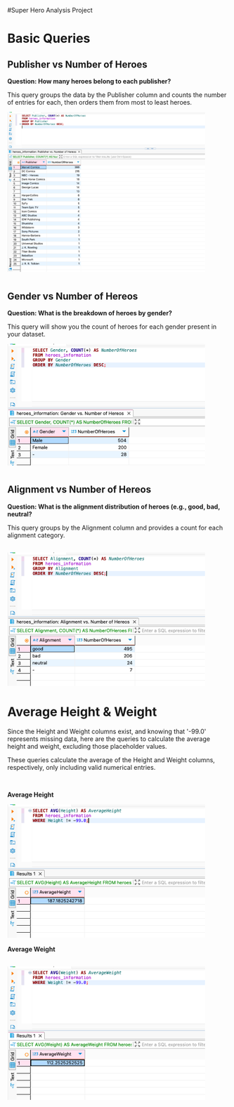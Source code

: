 #Super Hero Analysis Project
<h1></h1>


<h1>Basic Queries</h1>

<h2>Publisher vs Number of Heroes</h2>

<b>Question: How many heroes belong to each publisher?</b>

This query groups the data by the Publisher column and counts the number of entries for each, then orders them from most to least heroes.
<br>

<img src="https://github.com/LashawnFofung/Super-Heroes-Analysis-Project/blob/main/Images/Publisher%20vs%20Number%20of%20Hereos.png" width="450" alt=“Publisher”>
  


<h1></h1>

<h2>Gender vs Number of Hereos</h2>

<b>Question: What is the breakdown of heroes by gender?</b>

This query will show you the count of heroes for each gender present in your dataset.
<br>

<img src="https://github.com/LashawnFofung/Super-Heroes-Analysis-Project/blob/main/Images/Gender%20vs%20Number%20Of%20Hereos.png" width="450" alt=“Gender”>

<h1></h1>

<h2>Alignment vs Number of Hereos</h2>

<b>Question: What is the alignment distribution of heroes (e.g., good, bad, neutral?</b>

This query groups by the Alignment column and provides a count for each alignment category.

<br>

<img src="https://github.com/LashawnFofung/Super-Heroes-Analysis-Project/blob/main/Images/Alignment%20vs%20Number%20of%20Hereos.png" width="450" alt="Alignment">

<h1></h1>

<h1>Average Height & Weight</h1>

Since the Height and Weight columns exist, and knowing that '-99.0' represents missing data, here are the queries to calculate the average height and weight, excluding those placeholder values.

These queries calculate the average of the Height and Weight columns, respectively, only including valid numerical entries.

<br>

<b>Average Height</b>

<img src="https://github.com/LashawnFofung/Super-Heroes-Analysis-Project/blob/main/Images/Average%20Height.png" width="450" alt="Average Height">

<br>

<b>Average Weight</b>

<br>

<img src="https://github.com/LashawnFofung/Super-Heroes-Analysis-Project/blob/main/Images/Average%20Weight.png" width="450" alt="Average Weight">

<h1></h1>

